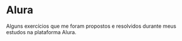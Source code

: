 # Alura
Alguns exercícios que me foram propostos e resolvidos durante meus estudos na plataforma Alura.
